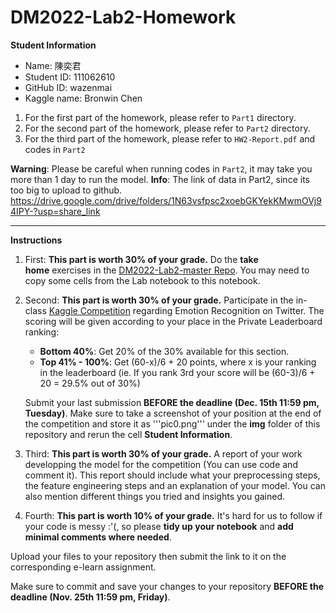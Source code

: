 # DM2022-Lab2-Homework

**Student Information**

- Name:            陳奕君
- Student ID:    111062610
- GitHub ID:      wazenmai
- Kaggle name: Bronwin Chen

1. For the first part of the homework, please refer to `Part1` directory.
2. For the second part of the homework, please refer to `Part2` directory.
3. For the third part of the homework, please refer to `HW2-Report.pdf` and codes in `Part2`

**Warning**: Please be careful when running codes in `Part2`, it may take you more than 1 day to run the model.
**Info**: The link of data in Part2, since its too big to upload to github.
https://drive.google.com/drive/folders/1N63vsfpsc2xoebGKYekKMwmOVj94IPY-?usp=share_link


---
**Instructions**

1. First: **This part is worth 30% of your grade.** Do the **take home** exercises in the [DM2022-Lab2-master Repo](https://github.com/keziatamus/DM2022-Lab2-Master). You may need to copy some cells from the Lab notebook to this notebook.
2. Second: **This part is worth 30% of your grade.** Participate in the in-class [Kaggle Competition](https://www.kaggle.com/competitions/dm2022-isa5810-lab2-homework) regarding Emotion Recognition on Twitter. The scoring will be given according to your place in the Private Leaderboard ranking:
    - **Bottom 40%**: Get 20% of the 30% available for this section.
    - **Top 41% - 100%**: Get (60-x)/6 + 20 points, where x is your ranking in the leaderboard (ie. If you rank 3rd your score will be (60-3)/6 + 20 = 29.5% out of 30%)
    
    Submit your last submission **BEFORE the deadline (Dec. 15th 11:59 pm, Tuesday)**. Make sure to take a screenshot of your position at the end of the competition and store it as '''pic0.png''' under the **img** folder of this repository and rerun the cell **Student Information**.
    
3. Third: **This part is worth 30% of your grade.** A report of your work developping the model for the competition (You can use code and comment it). This report should include what your preprocessing steps, the feature engineering steps and an explanation of your model. You can also mention different things you tried and insights you gained.
4. Fourth: **This part is worth 10% of your grade.** It's hard for us to follow if your code is messy :'(, so please **tidy up your notebook** and **add minimal comments where needed**.

Upload your files to your repository then submit the link to it on the corresponding e-learn assignment.

Make sure to commit and save your changes to your repository **BEFORE the deadline (Nov. 25th 11:59 pm, Friday)**.

